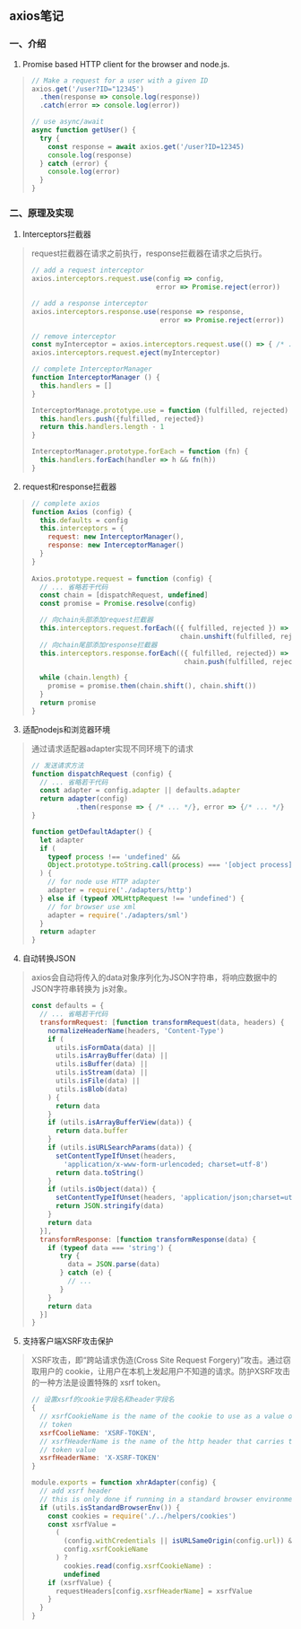 ## axios笔记
### 一、介绍
1. Promise based HTTP client for the browser and node.js.
> ```js
> // Make a request for a user with a given ID
> axios.get('/user?ID="12345')
>   .then(response => console.log(response))
>   .catch(error => console.log(error))
>
> // use async/await
> async function getUser() {
>   try {
>     const response = await axios.get('/user?ID=12345)
>     console.log(response)
>   } catch (error) {
>     console.log(error)
>   }
> }
> ```
### 二、原理及实现
1. Interceptors拦截器
> request拦截器在请求之前执行，response拦截器在请求之后执行。
> ```js
> // add a request interceptor
> axios.interceptors.request.use(config => config, 
>                                error => Promise.reject(error))
>
> // add a response interceptor
> axios.interceptors.response.use(response => response,
>                                 error => Promise.reject(error))
>
> // remove interceptor
> const myInterceptor = axios.interceptors.request.use(() => { /* ... */})
> axios.interceptors.request.eject(myInterceptor)
> 
> // complete InterceptorManager
> function InterceptorManager () {
>   this.handlers = [] 
> }
> 
> InterceptorManage.prototype.use = function (fulfilled, rejected) {
>   this.handlers.push({fulfilled, rejected})
>   return this.handlers.length - 1 
> } 
> 
> InterceptorManager.prototype.forEach = function (fn) {
>   this.handlers.forEach(handler => h && fn(h)) 
> }
> ```
2. request和response拦截器
> ```js
> // complete axios
> function Axios (config) {
>   this.defaults = config
>   this.interceptors = {
>     request: new InterceptorManager(),
>     response: new InterceptorManager()
>   } 
> }
>  
> Axios.prototype.request = function (config) {
>   // ... 省略若干代码
>   const chain = [dispatchRequest, undefined]
>   const promise = Promise.resolve(config)
>
>   // 向chain头部添加request拦截器
>   this.interceptors.request.forEach(({ fulfilled, rejected }) =>
>                                      chain.unshift(fulfilled, rejected)) 
>   // 向chain尾部添加response拦截器
>   this.interceptors.response.forEach(({ fulfilled, rejected}) => 
>                                       chain.push(fulfilled, rejected))
>
>   while (chain.length) {
>     promise = promise.then(chain.shift(), chain.shift())
>   }
>   return promise
> }
> ```
3. 适配nodejs和浏览器环境
> 通过请求适配器adapter实现不同环境下的请求
> ```js
> // 发送请求方法
> function dispatchRequest (config) {
>   // ... 省略若干代码
>   const adapter = config.adapter || defaults.adapter
>   return adapter(config)
>            .then(response => { /* ... */}, error => {/* ... */} 
> }
>
> function getDefaultAdapter() {
>   let adapter
>   if (
>     typeof process !== 'undefined' && 
>     Object.prototype.toString.call(process) === '[object process]'
>   ) {
>     // for node use HTTP adapter
>     adapter = require('./adapters/http')
>   } else if (typeof XMLHttpRequest !== 'undefined') {
>     // for browser use xml  
>     adapter = require('./adapters/sml') 
>   }
>   return adapter
> }
> ```
4. 自动转换JSON
> axios会自动将传入的data对象序列化为JSON字符串，将响应数据中的JSON字符串转换为
> js对象。
> ```js
> const defaults = {
>   // ... 省略若干代码
>   transformRequest: [function transformRequest(data, headers) {
>     normalizeHeaderName(headers, 'Content-Type')
>     if (
>       utils.isFormData(data) ||
>       utils.isArrayBuffer(data) ||
>       utils.isBuffer(data) ||
>       utils.isStream(data) ||
>       utils.isFile(data) ||
>       utils.isBlob(data)
>     ) {
>       return data
>     }
>     if (utils.isArrayBufferView(data)) {
>       return data.buffer
>     }
>     if (utils.isURLSearchParams(data)) {
>       setContentTypeIfUnset(headers, 
>         'application/x-www-form-urlencoded; charset=utf-8')
>       return data.toString()
>     }
>     if (utils.isObject(data)) {
>       setContentTypeIfUnset(headers, 'application/json;charset=utf-8')
>       return JSON.stringify(data)
>     }
>     return data
>   }],
>   transformResponse: [function transformResponse(data) {
>     if (typeof data === 'string') {
>        try {
>          data = JSON.parse(data)
>        } catch (e) {
>          // ...
>        }
>     }
>     return data
>   }]
> }
> ```
5. 支持客户端XSRF攻击保护
> XSRF攻击，即“跨站请求伪造(Cross Site Request Forgery)”攻击。通过窃取用户的
> cookie，让用户在本机上发起用户不知道的请求。防护XSRF攻击的一种方法是设置特殊的
> xsrf token。
> ```js 
> // 设置xsrf的cookie字段名和header字段名
> {
>   // xsrfCookieName is the name of the cookie to use as a value of xsrf 
>   // token  
>   xsrfCoolieName: 'XSRF-TOKEN',
>   // xsrfHeaderName is the name of the http header that carries the xsrf
>   // token value
>   xsrfHeaderName: 'X-XSRF-TOKEN' 
> }
>
> module.exports = function xhrAdapter(config) {
>   // add xsrf header 
>   // this is only done if running in a standard browser environment
>   if (utils.isStandardBrowserEnv()) {
>     const cookies = require('./../helpers/cookies')
>     const xsrfValue =
>       ( 
>         (config.withCredentials || isURLSameOrigin(config.url)) &&
>         config.xsrfCookieName
>       ) ? 
>         cookies.read(config.xsrfCookieName) :
>         undefined
>     if (xsrfValue) {
>       requestHeaders[config.xsrfHeaderName] = xsrfValue
>     }                
>   } 
> }
